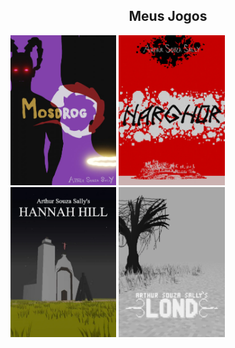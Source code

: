 
<div style="width:100%;" align="center">
  <div style="width:100%;">
    <h2>Meus Jogos</h2>
  </div>
  <div style="width:100%;" align="left">
    <a href="https://arthursouzasally.itch.io/mosdrog" target="_blank"><img src="poster_mosdrog.webp" style="height:240px;"/></a>
    <a href="https://arthursouzasally.itch.io/narghor" target="_blank"><img src="poster_narghor.webp" style="height:240px;"/></a>
    <a href="https://arthursouzasally.itch.io/hannah-hill" target="_blank"><img src="poster_hannah_hill.webp" style="height:240px;"/></a>
    <a href="https://arthursouzasally.itch.io/lond" target="_blank"><img src="poster_lond.webp" style="height:240px;"/></a>
  </div>
</div>

<!-- terceiro em breve -->
